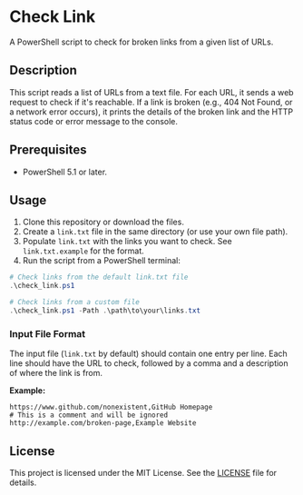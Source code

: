 # Check Link

A PowerShell script to check for broken links from a given list of URLs.

## Description

This script reads a list of URLs from a text file. For each URL, it sends a web request to check if it's reachable. If a link is broken (e.g., 404 Not Found, or a network error occurs), it prints the details of the broken link and the HTTP status code or error message to the console.

## Prerequisites

- PowerShell 5.1 or later.

## Usage

1.  Clone this repository or download the files.
2.  Create a `link.txt` file in the same directory (or use your own file path).
3.  Populate `link.txt` with the links you want to check. See `link.txt.example` for the format.
4.  Run the script from a PowerShell terminal:

```powershell
# Check links from the default link.txt file
.\check_link.ps1

# Check links from a custom file
.\check_link.ps1 -Path .\path\to\your\links.txt
```

### Input File Format

The input file (`link.txt` by default) should contain one entry per line. Each line should have the URL to check, followed by a comma and a description of where the link is from.

**Example:**
```
https://www.github.com/nonexistent,GitHub Homepage
# This is a comment and will be ignored
http://example.com/broken-page,Example Website
```

## License

This project is licensed under the MIT License. See the [LICENSE](LICENSE) file for details.
